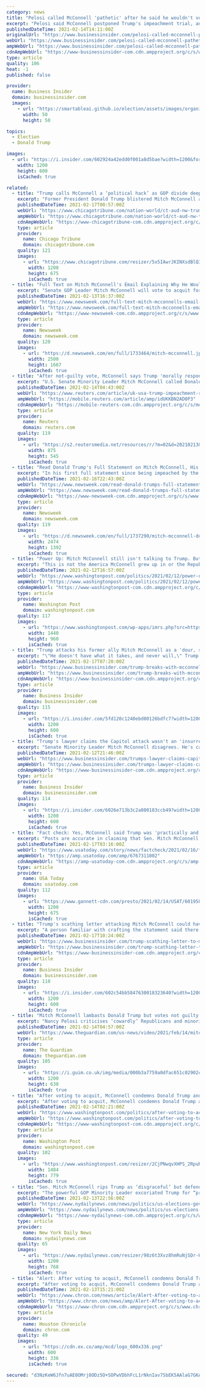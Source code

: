 ```yaml
---
category: news
title: "Pelosi called McConnell 'pathetic' after he said he wouldn't vote to convict Trump for inciting Capitol riot"
excerpt: "Pelosi said McConnell postponed Trump's impeachment trial, and then voted for his acquittal because the trial occurred after Trump left office."
publishedDateTime: 2021-02-14T14:11:00Z
originalUrl: "https://www.businessinsider.com/pelosi-called-mcconnell-pathetic-after-vote-to-not-convict-trump-2021-2"
webUrl: "https://www.businessinsider.com/pelosi-called-mcconnell-pathetic-after-vote-to-not-convict-trump-2021-2"
ampWebUrl: "https://www.businessinsider.com/pelosi-called-mcconnell-pathetic-after-vote-to-not-convict-trump-2021-2?amp"
cdnAmpWebUrl: "https://www-businessinsider-com.cdn.ampproject.org/c/s/www.businessinsider.com/pelosi-called-mcconnell-pathetic-after-vote-to-not-convict-trump-2021-2?amp"
type: article
quality: 106
heat: -1
published: false

provider:
  name: Business Insider
  domain: businessinsider.com
  images:
    - url: "https://smartableai.github.io/election/assets/images/organizations/businessinsider.com-50x50.jpg"
      width: 50
      height: 50

topics:
  - Election
  - Donald Trump

images:
  - url: "https://i.insider.com/602924a42edd0f001a8d5bae?width=1200&format=jpeg"
    width: 1200
    height: 600
    isCached: true

related:
  - title: "Trump calls McConnell a ‘political hack’ as GOP divide deepens post-impeachment"
    excerpt: "Former President Donald Trump blistered Mitch McConnell as a “political hack,\" following McConnell’s speech calling Trump responsible Capitol riot."
    publishedDateTime: 2021-02-17T00:57:00Z
    webUrl: "https://www.chicagotribune.com/nation-world/ct-aud-nw-trump-mcconnell-gop-divide-20210217-yttnnj67wreb3lraurreksn2jy-story.html"
    ampWebUrl: "https://www.chicagotribune.com/nation-world/ct-aud-nw-trump-mcconnell-gop-divide-20210217-yttnnj67wreb3lraurreksn2jy-story.html?outputType=amp"
    cdnAmpWebUrl: "https://www-chicagotribune-com.cdn.ampproject.org/c/s/www.chicagotribune.com/nation-world/ct-aud-nw-trump-mcconnell-gop-divide-20210217-yttnnj67wreb3lraurreksn2jy-story.html?outputType=amp"
    type: article
    provider:
      name: Chicago Tribune
      domain: chicagotribune.com
    quality: 121
    images:
      - url: "https://www.chicagotribune.com/resizer/5x5IAwrJKINXsdBlQ3wxPxkej6I=/1200x0/top/cloudfront-us-east-1.images.arcpublishing.com/tronc/DLV5XFJ6IFHWHGX6UTLFBD2TL4.aspx"
        width: 1200
        height: 675
        isCached: true
  - title: "Full Text on Mitch McConnell's Email Explaining Why He Would Vote to Acquit Trump"
    excerpt: "Senate GOP Leader Mitch McConnell will vote to acquit former President Donald Trump, he told colleagues on Saturday."
    publishedDateTime: 2021-02-13T16:37:00Z
    webUrl: "https://www.newsweek.com/full-text-mitch-mcconnells-email-explaining-why-he-would-vote-acquit-trump-1569064"
    ampWebUrl: "https://www.newsweek.com/full-text-mitch-mcconnells-email-explaining-why-he-would-vote-acquit-trump-1569064?amp=1"
    cdnAmpWebUrl: "https://www-newsweek-com.cdn.ampproject.org/c/s/www.newsweek.com/full-text-mitch-mcconnells-email-explaining-why-he-would-vote-acquit-trump-1569064?amp=1"
    type: article
    provider:
      name: Newsweek
      domain: newsweek.com
    quality: 120
    images:
      - url: "https://d.newsweek.com/en/full/1733464/mitch-mcconnell.jpg"
        width: 2500
        height: 1667
        isCached: true
  - title: "After not-guilty vote, McConnell says Trump 'morally responsible' for Capitol riot"
    excerpt: "U.S. Senate Minority Leader Mitch McConnell called Donald Trump \"practically and morally responsible\" for his supporters' deadly attack on the Capitol, only moments after voting to acquit the Republican former president on an impeachment charge of inciting the melee."
    publishedDateTime: 2021-02-14T04:43:00Z
    webUrl: "https://www.reuters.com/article/uk-usa-trump-impeachment-republicans-idUKKBN2AD0P3"
    ampWebUrl: "https://mobile.reuters.com/article/amp/idUKKBN2AD0P3"
    cdnAmpWebUrl: "https://mobile-reuters-com.cdn.ampproject.org/c/s/mobile.reuters.com/article/amp/idUKKBN2AD0P3"
    type: article
    provider:
      name: Reuters
      domain: reuters.com
    quality: 119
    images:
      - url: "https://s2.reutersmedia.net/resources/r/?m=02&d=20210213&t=2&i=1551455565&w=&fh=545px&fw=&ll=&pl=&sq=&r=LYNXMPEH1C0K3"
        width: 875
        height: 545
        isCached: true
  - title: "Read Donald Trump's Full Statement on Mitch McConnell, His First Since Impeachment"
    excerpt: "In his first full statement since being impeached by the House, former President Donald Trump said Senate Minority Leader Mitch McConnell was \"seriously hurting our Country.\""
    publishedDateTime: 2021-02-16T22:43:00Z
    webUrl: "https://www.newsweek.com/read-donald-trumps-full-statement-mitch-mcconnell-his-first-since-impeachment-1569753"
    ampWebUrl: "https://www.newsweek.com/read-donald-trumps-full-statement-mitch-mcconnell-his-first-since-impeachment-1569753?amp=1"
    cdnAmpWebUrl: "https://www-newsweek-com.cdn.ampproject.org/c/s/www.newsweek.com/read-donald-trumps-full-statement-mitch-mcconnell-his-first-since-impeachment-1569753?amp=1"
    type: article
    provider:
      name: Newsweek
      domain: newsweek.com
    quality: 119
    images:
      - url: "https://d.newsweek.com/en/full/1737290/mitch-mcconnell-donald-trump-statement-impeachment.jpg"
        width: 2474
        height: 1392
        isCached: true
  - title: "Power Up: Mitch McConnell still isn't talking to Trump. But will he vote to acquit him?"
    excerpt: "This is not the America McConnell grew up in or the Republican Party he's built. This is not the party he wants to leave behind for the next generation,' said longtime McConnell political aide Scott Jennings."
    publishedDateTime: 2021-02-12T16:57:00Z
    webUrl: "https://www.washingtonpost.com/politics/2021/02/12/power-up-mitch-mcconnell-still-isnt-talking-trump-will-he-vote-acquit-him/"
    ampWebUrl: "https://www.washingtonpost.com/politics/2021/02/12/power-up-mitch-mcconnell-still-isnt-talking-trump-will-he-vote-acquit-him/?outputType=amp"
    cdnAmpWebUrl: "https://www-washingtonpost-com.cdn.ampproject.org/c/s/www.washingtonpost.com/politics/2021/02/12/power-up-mitch-mcconnell-still-isnt-talking-trump-will-he-vote-acquit-him/?outputType=amp"
    type: article
    provider:
      name: Washington Post
      domain: washingtonpost.com
    quality: 117
    images:
      - url: "https://www.washingtonpost.com/wp-apps/imrs.php?src=https://arc-anglerfish-washpost-prod-washpost.s3.amazonaws.com/public/OV4BQHDMZII6XJTO4JYEN2PITA.jpg&w=1440"
        width: 1440
        height: 960
        isCached: true
  - title: "Trump attacks his former ally Mitch McConnell as a 'dour, sullen, unsmiling political hack'"
    excerpt: "\"He doesn't have what it takes, and never will,\" Trump said on Tuesday in response to McConnell's harsh floor speech about the Capitol riots."
    publishedDateTime: 2021-02-17T07:20:00Z
    webUrl: "https://www.businessinsider.com/trump-breaks-with-mcconnell-calls-him-dour-sullen-unsmiling-hack-2021-2"
    ampWebUrl: "https://www.businessinsider.com/trump-breaks-with-mcconnell-calls-him-dour-sullen-unsmiling-hack-2021-2?amp"
    cdnAmpWebUrl: "https://www-businessinsider-com.cdn.ampproject.org/c/s/www.businessinsider.com/trump-breaks-with-mcconnell-calls-him-dour-sullen-unsmiling-hack-2021-2?amp"
    type: article
    provider:
      name: Business Insider
      domain: businessinsider.com
    quality: 115
    images:
      - url: "https://i.insider.com/5fd120c1240ebd00126bdfc7?width=1200&format=jpeg"
        width: 1200
        height: 600
        isCached: true
  - title: "Trump's lawyer claims the Capitol attack wasn't an 'insurrection.' Mitch McConnell disagrees."
    excerpt: "Senate Minority Leader Mitch McConnell disagrees. He's called the Capitol attack a \"failed insurrection.\""
    publishedDateTime: 2021-02-12T21:46:00Z
    webUrl: "https://www.businessinsider.com/trumps-lawyer-claims-capitol-attack-wasnt-an-insurrection-despite-evidence-2021-2"
    ampWebUrl: "https://www.businessinsider.com/trumps-lawyer-claims-capitol-attack-wasnt-an-insurrection-despite-evidence-2021-2?amp"
    cdnAmpWebUrl: "https://www-businessinsider-com.cdn.ampproject.org/c/s/www.businessinsider.com/trumps-lawyer-claims-capitol-attack-wasnt-an-insurrection-despite-evidence-2021-2?amp"
    type: article
    provider:
      name: Business Insider
      domain: businessinsider.com
    quality: 114
    images:
      - url: "https://i.insider.com/6026e713b3c2a800183ccb49?width=1200&format=jpeg"
        width: 1200
        height: 600
        isCached: true
  - title: "Fact check: Yes, McConnell said Trump was 'practically and morally responsible' for Capitol riot"
    excerpt: "Posts are accurate in claiming that Sen. Mitch McConnell blamed former President Donald Trump for the Capitol riot but voted for acquittal."
    publishedDateTime: 2021-02-17T03:16:00Z
    webUrl: "https://www.usatoday.com/story/news/factcheck/2021/02/16/fact-check-mcconnell-said-trump-was-responsible-for-capitol-riot/6767311002/"
    ampWebUrl: "https://amp.usatoday.com/amp/6767311002"
    cdnAmpWebUrl: "https://amp-usatoday-com.cdn.ampproject.org/c/s/amp.usatoday.com/amp/6767311002"
    type: article
    provider:
      name: USA Today
      domain: usatoday.com
    quality: 112
    images:
      - url: "https://www.gannett-cdn.com/presto/2021/02/14/USAT/6019584a-0da2-45ab-a03a-6bdba186c1ed-GTY_1301995912.jpg?auto=webp&crop=1969,1108,x0,y0&format=pjpg&width=1200"
        width: 1200
        height: 675
        isCached: true
  - title: "Trump's scathing letter attacking Mitch McConnell could have been nastier, according to a new report"
    excerpt: "A person familiar with crafting the statement said there was \"definitely something about [McConnell] having too many chins but not enough smarts.\""
    publishedDateTime: 2021-02-17T10:24:00Z
    webUrl: "https://www.businessinsider.com/trump-scathing-letter-to-mcconnell-could-have-been-nastier-report-2021-2"
    ampWebUrl: "https://www.businessinsider.com/trump-scathing-letter-to-mcconnell-could-have-been-nastier-report-2021-2?amp"
    cdnAmpWebUrl: "https://www-businessinsider-com.cdn.ampproject.org/c/s/www.businessinsider.com/trump-scathing-letter-to-mcconnell-could-have-been-nastier-report-2021-2?amp"
    type: article
    provider:
      name: Business Insider
      domain: businessinsider.com
    quality: 110
    images:
      - url: "https://i.insider.com/602c54bb5847630018323640?width=1200&format=jpeg"
        width: 1200
        height: 600
        isCached: true
  - title: "Mitch McConnell lambasts Donald Trump but votes not guilty – video"
    excerpt: "Nancy Pelosi criticises ‘cowardly’ Republicans and minority leader Mitch McConnell savages Trump but votes not guilty regardless"
    publishedDateTime: 2021-02-14T04:57:00Z
    webUrl: "https://www.theguardian.com/us-news/video/2021/feb/14/mitch-mcconnell-lambasts-donald-trump-but-votes-not-guilty-video"
    type: article
    provider:
      name: The Guardian
      domain: theguardian.com
    quality: 105
    images:
      - url: "https://i.guim.co.uk/img/media/000b3a7759a0dfac651c02902cfdaacf835123b9/0_116_3500_2101/master/3500.jpg?width=1200&height=630&quality=85&auto=format&fit=crop&overlay-align=bottom%2Cleft&overlay-width=100p&overlay-base64=L2ltZy9zdGF0aWMvb3ZlcmxheXMvdGctZGVmYXVsdC5wbmc&enable=upscale&s=e17f09fba234a71e986502fc6d821e3a"
        width: 1200
        height: 630
        isCached: true
  - title: "After voting to acquit, McConnell condemns Donald Trump and calls him ‘practically and morally responsible’ for riot"
    excerpt: "After voting to acquit, McConnell condemns Donald Trump and calls him ‘practically and morally responsible’ for riot"
    publishedDateTime: 2021-02-14T02:21:00Z
    webUrl: "https://www.washingtonpost.com/politics/after-voting-to-acquit-mcconnell-condemns-donald-trump-and-calls-him-practically-and-morally-responsible-for-riot/2021/02/13/6928c6f6-6e41-11eb-a66e-e27046e9e898_story.html"
    ampWebUrl: "https://www.washingtonpost.com/politics/after-voting-to-acquit-mcconnell-condemns-donald-trump-and-calls-him-practically-and-morally-responsible-for-riot/2021/02/13/6928c6f6-6e41-11eb-a66e-e27046e9e898_story.html?outputType=amp"
    cdnAmpWebUrl: "https://www-washingtonpost-com.cdn.ampproject.org/c/s/www.washingtonpost.com/politics/after-voting-to-acquit-mcconnell-condemns-donald-trump-and-calls-him-practically-and-morally-responsible-for-riot/2021/02/13/6928c6f6-6e41-11eb-a66e-e27046e9e898_story.html?outputType=amp"
    type: article
    provider:
      name: Washington Post
      domain: washingtonpost.com
    quality: 102
    images:
      - url: "https://www.washingtonpost.com/resizer/2CjPNwqvXHPS_2RpuRTKY-p3eVo=/1484x0/www.washingtonpost.com/pb/resources/img/twp-social-share.png"
        width: 1484
        height: 779
        isCached: true
  - title: "Sen. Mitch McConnell rips Trump as ‘disgraceful’ but defends his impeachment acquittal vote"
    excerpt: "The powerful GOP Minority Leader excoriated Trump for “provoking” the violent attack on the Capitol on Jan. 6."
    publishedDateTime: 2021-02-13T22:56:00Z
    webUrl: "https://www.nydailynews.com/news/politics/us-elections-government/ny-mitch-mcconnell-trump-impeachment-acquittal-20210213-b7o5iryv5neczksursutiaomim-story.html"
    ampWebUrl: "https://www.nydailynews.com/news/politics/us-elections-government/ny-mitch-mcconnell-trump-impeachment-acquittal-20210213-b7o5iryv5neczksursutiaomim-story.html?outputType=amp"
    cdnAmpWebUrl: "https://www-nydailynews-com.cdn.ampproject.org/c/s/www.nydailynews.com/news/politics/us-elections-government/ny-mitch-mcconnell-trump-impeachment-acquittal-20210213-b7o5iryv5neczksursutiaomim-story.html?outputType=amp"
    type: article
    provider:
      name: New York Daily News
      domain: nydailynews.com
    quality: 65
    images:
      - url: "https://www.nydailynews.com/resizer/98z6t3Xvz8hmRuNjSDr-HhEDeIo=/1200x0/center/top/cloudfront-us-east-1.images.arcpublishing.com/tronc/4NKZP34GURFBPMCENC45ALPCYY.JPG"
        width: 1200
        height: 768
        isCached: true
  - title: "Alert: After voting to acquit, McConnell condemns Donald Trump and calls him 'practically and morally responsible' for riot"
    excerpt: "After voting to acquit, McConnell condemns Donald Trump and calls him ‘practically and morally responsible’ for riot."
    publishedDateTime: 2021-02-13T15:21:00Z
    webUrl: "https://www.chron.com/news/article/Alert-After-voting-to-acquit-McConnell-condemns-15949162.php"
    ampWebUrl: "https://www.chron.com/news/amp/Alert-After-voting-to-acquit-McConnell-condemns-15949162.php"
    cdnAmpWebUrl: "https://www-chron-com.cdn.ampproject.org/c/s/www.chron.com/news/amp/Alert-After-voting-to-acquit-McConnell-condemns-15949162.php"
    type: article
    provider:
      name: Houston Chronicle
      domain: chron.com
    quality: 49
    images:
      - url: "https://cdn.ex.co/amp/mcd/logo_600x336.png"
        width: 600
        height: 336
        isCached: true

secured: "d3NzKeW6Jfn7uAE0OMrj8ODz5O+SOPwVDbhFcL1rNknIav7SbEK5AAlaG7GKAhWF/BX9GDDAi+J0eYDfM1i7gnF23Sw+VRM+CavZK6lBLFzC8op4AD2plCsa3lsxWA7My707QLsUYI9uxwdiX/iN4sEuREwMIZJ8dFwD2PalVA7BQrCQqibqyblyQynW0wQfn2+OREveOuAUPe5qltGwiuX1RFsYlI8WKzJRWwxkOq4ayXLC2CpdFszJG3rrrT7AgHsP0A8iSignKPVklzs/kmzUqa/91+4hmkOCYarLZFHbBd5BQJljtzHXcvapNJUr7VOyvseV1FGF0t0lUb/z6pSPdqPzHMiBpW2UyCHQ+M4=;1Ouwk+Udpce5bKDEPr32hg=="
---
```


